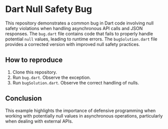 # Dart Null Safety Bug
This repository demonstrates a common bug in Dart code involving null safety violations when handling asynchronous API calls and JSON responses.
The `bug.dart` file contains code that fails to properly handle potential `null` values, leading to runtime errors. The `bugSolution.dart` file provides a corrected version with improved null safety practices.
## How to reproduce
1. Clone this repository.
2. Run `bug.dart`. Observe the exception.
3. Run `bugSolution.dart`. Observe the correct handling of nulls.
## Conclusion
This example highlights the importance of defensive programming when working with potentially null values in asynchronous operations, particularly when dealing with external APIs.